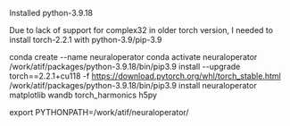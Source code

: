 Installed python-3.9.18

Due to lack of support for complex32 in older torch version,
I needed to install torch-2.2.1 with python-3.9/pip-3.9

conda create --name neuraloperator
conda activate neuraloperator
/work/atif/packages/python-3.9.18/bin/pip3.9 install --upgrade torch==2.2.1+cu118 -f https://download.pytorch.org/whl/torch_stable.html
/work/atif/packages/python-3.9.18/bin/pip3.9 install neuraloperator matplotlib wandb torch_harmonics h5py

export PYTHONPATH=/work/atif/neuraloperator/


